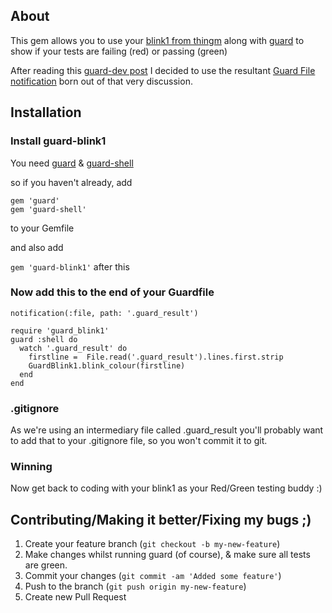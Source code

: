 
## About

This gem allows you to use your [blink1 from thingm](http://thingm.com/products/blink-1.html) along with [guard](https://github.com/guard/guard) to show if your tests are failing (red) or passing (green)

After reading this [guard-dev post](https://groups.google.com/forum/?fromgroups=#!searchin/guard-dev/notification/guard-dev/wz5zlLJUEQA/gji7B9FS1UAJ) I decided to use the resultant [Guard File notification](https://github.com/guard/guard#file) born out of that very discussion.

## Installation

###  Install guard-blink1

You need [guard](https://github.com/guard/guard) & [guard-shell](https://github.com/hawx/guard-shell)

so if you haven't already, add

```
gem 'guard'
gem 'guard-shell'
```

to your Gemfile

and also add

```gem 'guard-blink1'``` after this


### Now add this to the end of your Guardfile

```
notification(:file, path: '.guard_result')

require 'guard_blink1'
guard :shell do
  watch '.guard_result' do
    firstline =  File.read('.guard_result').lines.first.strip
    GuardBlink1.blink_colour(firstline)
  end
end
```

### .gitignore

As we're using an intermediary file called .guard_result you'll probably want to add that to your .gitignore file, so you won't commit it to git.

### Winning

Now get back to coding with your blink1 as your Red/Green testing buddy :)

## Contributing/Making it better/Fixing my bugs ;)


1. Create your feature branch (`git checkout -b my-new-feature`)
2. Make changes whilst running guard (of course), & make sure all tests are green.
3. Commit your changes (`git commit -am 'Added some feature'`)
4. Push to the branch (`git push origin my-new-feature`)
5. Create new Pull Request
